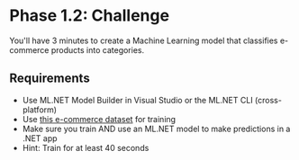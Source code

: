 # Phase 1.2: Challenge

You'll have 3 minutes to create a Machine Learning model that classifies e-commerce products into categories.

## Requirements
- Use ML.NET Model Builder in Visual Studio or the ML.NET CLI (cross-platform)
- Use [this e-commerce dataset](/data/flipkart_com-ecommerce_sample.csv) for training
- Make sure you train AND use an ML.NET model to make predictions in a .NET app
- Hint: Train for at least 40 seconds
